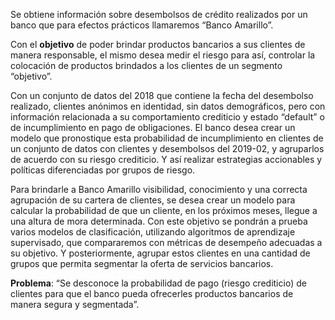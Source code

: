 Se obtiene información sobre desembolsos de crédito realizados por un banco que para efectos prácticos llamaremos “Banco Amarillo”. 

Con el **objetivo** de poder brindar productos bancarios a sus clientes de manera responsable, el mismo desea medir el riesgo para así, controlar la colocación de productos brindados a los clientes de un segmento “objetivo”. 

Con un conjunto de datos del 2018 que contiene la fecha del desembolso realizado, clientes anónimos en identidad, sin datos demográficos, pero con información relacionada a su comportamiento crediticio y estado “default” o de incumplimiento en pago de obligaciones. El banco desea crear un modelo que pronostique esta probabilidad de incumplimiento en clientes de un conjunto de datos con clientes y desembolsos del 2019-02, y agruparlos de acuerdo con su riesgo crediticio. Y así realizar estrategias accionables y políticas diferenciadas por grupos de riesgo.

Para brindarle a Banco Amarillo visibilidad, conocimiento y una correcta agrupación de su cartera de clientes, se desea crear un modelo para calcular la probabilidad de que un cliente, en los próximos meses, llegue a una altura de mora determinada. Con este objetivo se pondrán a prueba varios modelos de clasificación, utilizando algoritmos de aprendizaje supervisado, que compararemos con métricas de desempeño adecuadas a su objetivo. Y posteriormente, agrupar estos clientes en una cantidad de grupos que permita segmentar la oferta de servicios bancarios.

**Problema**: “Se desconoce la probabilidad de pago (riesgo crediticio) de clientes para que el banco pueda ofrecerles productos bancarios de manera segura y segmentada”.
